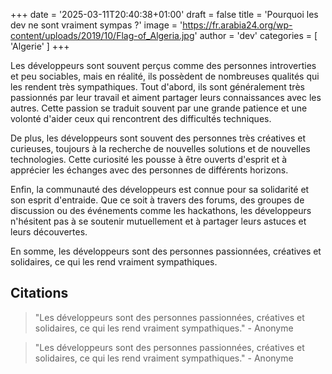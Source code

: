 +++
date = '2025-03-11T20:40:38+01:00'
draft = false
title = 'Pourquoi les dev ne sont vraiment sympas ?'
image = 'https://fr.arabia24.org/wp-content/uploads/2019/10/Flag-of_Algeria.jpg'
author = 'dev'
categories = [ 'Algerie' ]
+++


Les développeurs sont souvent perçus comme des personnes introverties et peu sociables, mais en réalité, ils possèdent de nombreuses qualités qui les rendent très sympathiques. Tout d'abord, ils sont généralement très passionnés par leur travail et aiment partager leurs connaissances avec les autres. Cette passion se traduit souvent par une grande patience et une volonté d'aider ceux qui rencontrent des difficultés techniques.
<!--more-->

De plus, les développeurs sont souvent des personnes très créatives et curieuses, toujours à la recherche de nouvelles solutions et de nouvelles technologies. Cette curiosité les pousse à être ouverts d'esprit et à apprécier les échanges avec des personnes de différents horizons.

Enfin, la communauté des développeurs est connue pour sa solidarité et son esprit d'entraide. Que ce soit à travers des forums, des groupes de discussion ou des événements comme les hackathons, les développeurs n'hésitent pas à se soutenir mutuellement et à partager leurs astuces et leurs découvertes.

En somme, les développeurs sont des personnes passionnées, créatives et solidaires, ce qui les rend vraiment sympathiques.

## Citations

> "Les développeurs sont des personnes passionnées, créatives et solidaires, ce qui les rend vraiment sympathiques." - Anonyme

> "Les développeurs sont des personnes passionnées, créatives et solidaires, ce qui les rend vraiment sympathiques." - Anonyme

